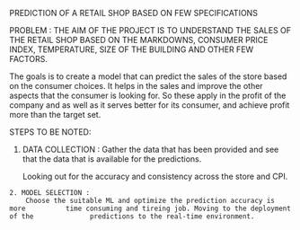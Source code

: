 PREDICTION OF A RETAIL SHOP BASED ON FEW SPECIFICATIONS

PROBLEM :
  THE AIM OF THE PROJECT IS TO UNDERSTAND THE SALES OF THE RETAIL SHOP BASED ON THE MARKDOWNS, CONSUMER PRICE INDEX, TEMPERATURE, SIZE OF THE BUILDING AND OTHER FEW FACTORS.

  The goals is to create a model that can predict the sales of the store based on the consumer choices. It helps in the sales and improve the other aspects that the consumer is looking for. So these apply in the profit of the company and as well as it serves better for its consumer, and achieve profit more than the target set.

  STEPS TO BE NOTED:
   1. DATA COLLECTION :
        Gather the data that has been provided and see that the data that is            available for the predictions.

        Looking out for the accuracy and consistency across the store and            CPI.

    2. MODEL SELECTION : 
        Choose the suitable ML and optimize the prediction accuracy is more          time consuming and tireing job. Moving to the deployment of the              predictions to the real-time environment.

        
    
    
